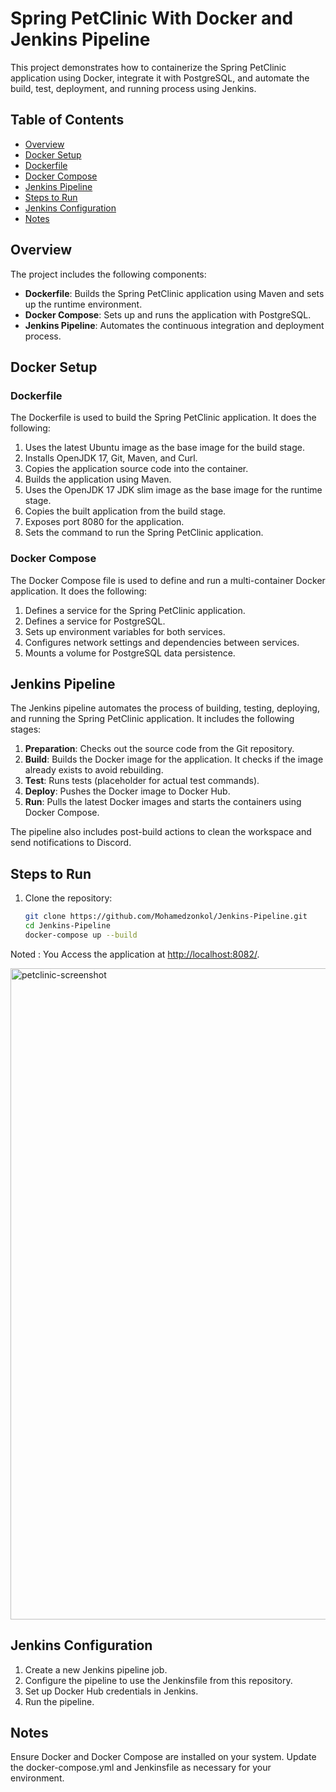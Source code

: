 # Spring PetClinic With Docker and Jenkins Pipeline

This project demonstrates how to containerize the Spring PetClinic application using Docker,
integrate it with PostgreSQL, and automate the build, test, deployment, and running process using Jenkins.

## Table of Contents

- [Overview](#overview)
- [Docker Setup](#docker-setup)
- [Dockerfile](#dockerfile)
- [Docker Compose](#docker-compose)
- [Jenkins Pipeline](#jenkins-pipeline)
- [Steps to Run](#steps-to-run)
- [Jenkins Configuration](#jenkins-configuration)
- [Notes](#notes)

## Overview

The project includes the following components:
- **Dockerfile**: Builds the Spring PetClinic application using Maven and sets up the runtime environment.
- **Docker Compose**: Sets up and runs the application with PostgreSQL.
- **Jenkins Pipeline**: Automates the continuous integration and deployment process.

## Docker Setup

### Dockerfile

The Dockerfile is used to build the Spring PetClinic application. It does the following:
1. Uses the latest Ubuntu image as the base image for the build stage.
2. Installs OpenJDK 17, Git, Maven, and Curl.
3. Copies the application source code into the container.
4. Builds the application using Maven.
5. Uses the OpenJDK 17 JDK slim image as the base image for the runtime stage.
6. Copies the built application from the build stage.
7. Exposes port 8080 for the application.
8. Sets the command to run the Spring PetClinic application.

### Docker Compose

The Docker Compose file is used to define and run a multi-container Docker application. It does the following:
1. Defines a service for the Spring PetClinic application.
2. Defines a service for PostgreSQL.
3. Sets up environment variables for both services.
4. Configures network settings and dependencies between services.
5. Mounts a volume for PostgreSQL data persistence.

## Jenkins Pipeline

The Jenkins pipeline automates the process of building, testing, deploying, and running the Spring PetClinic application. It includes the following stages:
1. **Preparation**: Checks out the source code from the Git repository.
2. **Build**: Builds the Docker image for the application. It checks if the image already exists to avoid rebuilding.
3. **Test**: Runs tests (placeholder for actual test commands).
4. **Deploy**: Pushes the Docker image to Docker Hub.
5. **Run**: Pulls the latest Docker images and starts the containers using Docker Compose.

The pipeline also includes post-build actions to clean the workspace and send notifications to Discord.

## Steps to Run

1. Clone the repository:
   ```bash
   git clone https://github.com/Mohamedzonkol/Jenkins-Pipeline.git
   cd Jenkins-Pipeline
   docker-compose up --build

Noted : You Access the application at <http://localhost:8082/>.

<img width="1042" alt="petclinic-screenshot" src="https://cloud.githubusercontent.com/assets/838318/19727082/2aee6d6c-9b8e-11e6-81fe-e889a5ddfded.png">

## Jenkins Configuration
1. Create a new Jenkins pipeline job.
2. Configure the pipeline to use the Jenkinsfile from this repository.
3. Set up Docker Hub credentials in Jenkins.
4. Run the pipeline.
   
## Notes
Ensure Docker and Docker Compose are installed on your system.
Update the docker-compose.yml and Jenkinsfile as necessary for your environment.


